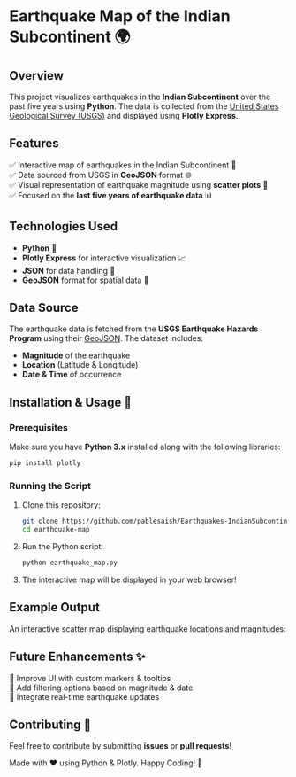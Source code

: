 # Earthquake Map of the Indian Subcontinent 🌍

## Overview

This project visualizes earthquakes in the **Indian Subcontinent** over the past five years using **Python**. The data is collected from the [United States Geological Survey (USGS)](https://www.usgs.gov/programs/earthquake-hazards) and displayed using **Plotly Express**.

## Features

✅ Interactive map of earthquakes in the Indian Subcontinent 📍\
✅ Data sourced from USGS in **GeoJSON** format 🌐\
✅ Visual representation of earthquake magnitude using **scatter plots** 🎨\
✅ Focused on the **last five years of earthquake data** 📊

## Technologies Used

- **Python** 🐍
- **Plotly Express** for interactive visualization 📈
- **JSON** for data handling 📄
- **GeoJSON** format for spatial data 📌

## Data Source

The earthquake data is fetched from the **USGS Earthquake Hazards Program** using their [GeoJSON]([https://earthquake.usgs.gov/fdsnws/event/1/](https://earthquake.usgs.gov/fdsnws/event/1/query.geojson?starttime=2019-01-1%2000:00:00&endtime=2025-03-02%2023:59:59&maxlatitude=36.015&minlatitude=5.596&maxlongitude=95.273&minlongitude=67.676&minmagnitude=1&orderby=time)). The dataset includes:

- **Magnitude** of the earthquake
- **Location** (Latitude & Longitude)
- **Date & Time** of occurrence

## Installation & Usage 🚀

### Prerequisites

Make sure you have **Python 3.x** installed along with the following libraries:

```bash
pip install plotly
```

### Running the Script

1. Clone this repository:
   ```bash
   git clone https://github.com/pablesaish/Earthquakes-IndianSubcontinent.git
   cd earthquake-map
   ```
2. Run the Python script:
   ```bash
   python earthquake_map.py
   ```
3. The interactive map will be displayed in your web browser!

## Example Output

An interactive scatter map displaying earthquake locations and magnitudes:


## Future Enhancements ✨

🔹 Improve UI with custom markers & tooltips\
🔹 Add filtering options based on magnitude & date\
🔹 Integrate real-time earthquake updates

## Contributing 🤝

Feel free to contribute by submitting **issues** or **pull requests**!

Made with ❤️ using Python & Plotly. Happy Coding! 🎯

